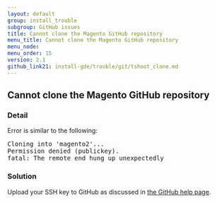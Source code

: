 ```yaml
---
layout: default
group: install_trouble
subgroup: GitHub issues
title: Cannot clone the Magento GitHub repository
menu_title: Cannot clone the Magento GitHub repository
menu_node:
menu_order: 15
version: 2.1
github_link21: install-gde/trouble/git/tshoot_clone.md
---
```



<h2 id="install-trouble-cannot-clone">Cannot clone the Magento GitHub repository</h2>

### Detail

Error is similar to the following:

<pre>Cloning into 'magento2'...
Permission denied (publickey).
fatal: The remote end hung up unexpectedly</pre>

### Solution

Upload your SSH key to GitHub as discussed in <a href="https://help.github.com/articles/generating-ssh-keys" target="_blank">the GitHub help page</a>.

